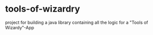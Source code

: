 # tools-of-wizardry
project for building a java library containing all the logic for a "Tools of Wizardy"-App
